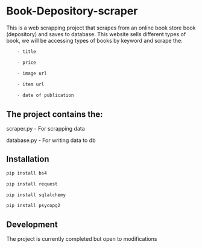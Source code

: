 # Book-Depository-scraper

This is a web scrapping project that scrapes from an online book store book (depository) and saves to database. This website sells different types of book, we will be accessing types of books  by keyword and scrape the:
```python
    - title

    - price

    - image url
    
    - item url

    - date of publication
```

## The project contains the:

scraper.py - For scrapping data

database.py - For writing data to db

## Installation
```python
pip install bs4

pip install request

pip install sqlalchemy

pip install psycopg2

```


## Development
The project is currently completed but open to modifications